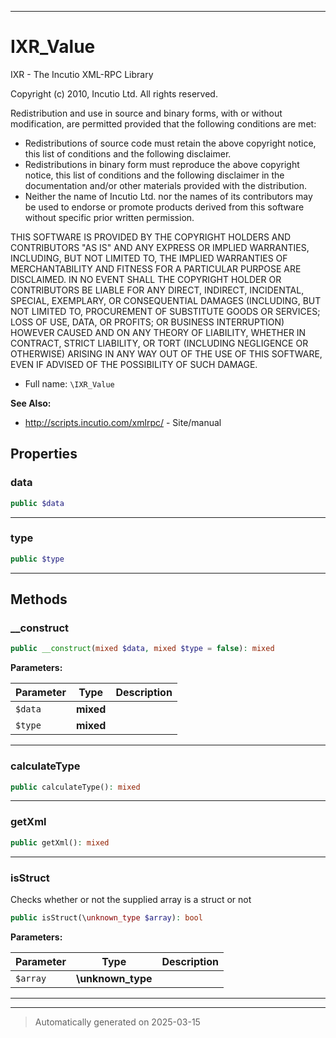 ***

# IXR_Value

IXR - The Incutio XML-RPC Library

Copyright (c) 2010, Incutio Ltd.
All rights reserved.

Redistribution and use in source and binary forms, with or without
modification, are permitted provided that the following conditions are met:

 - Redistributions of source code must retain the above copyright notice,
   this list of conditions and the following disclaimer.
 - Redistributions in binary form must reproduce the above copyright
   notice, this list of conditions and the following disclaimer in the
   documentation and/or other materials provided with the distribution.
 - Neither the name of Incutio Ltd. nor the names of its contributors
   may be used to endorse or promote products derived from this software
   without specific prior written permission.

THIS SOFTWARE IS PROVIDED BY THE COPYRIGHT HOLDERS AND CONTRIBUTORS "AS
IS" AND ANY EXPRESS OR IMPLIED WARRANTIES, INCLUDING, BUT NOT LIMITED TO,
THE IMPLIED WARRANTIES OF MERCHANTABILITY AND FITNESS FOR A PARTICULAR
PURPOSE ARE DISCLAIMED. IN NO EVENT SHALL THE COPYRIGHT HOLDER OR
CONTRIBUTORS BE LIABLE FOR ANY DIRECT, INDIRECT, INCIDENTAL, SPECIAL,
EXEMPLARY, OR CONSEQUENTIAL DAMAGES (INCLUDING, BUT NOT LIMITED TO,
PROCUREMENT OF SUBSTITUTE GOODS OR SERVICES; LOSS OF USE, DATA, OR
PROFITS; OR BUSINESS INTERRUPTION) HOWEVER CAUSED AND ON ANY THEORY
OF LIABILITY, WHETHER IN CONTRACT, STRICT LIABILITY, OR TORT
(INCLUDING NEGLIGENCE OR OTHERWISE) ARISING IN ANY WAY OUT OF THE
USE OF THIS SOFTWARE, EVEN IF ADVISED OF THE POSSIBILITY OF SUCH DAMAGE.

* Full name: `\IXR_Value`

**See Also:**

* http://scripts.incutio.com/xmlrpc/ - Site/manual



## Properties


### data



```php
public $data
```






***

### type



```php
public $type
```






***

## Methods


### __construct



```php
public __construct(mixed $data, mixed $type = false): mixed
```








**Parameters:**

| Parameter | Type | Description |
|-----------|------|-------------|
| `$data` | **mixed** |  |
| `$type` | **mixed** |  |





***

### calculateType



```php
public calculateType(): mixed
```












***

### getXml



```php
public getXml(): mixed
```












***

### isStruct

Checks whether or not the supplied array is a struct or not

```php
public isStruct(\unknown_type $array): bool
```








**Parameters:**

| Parameter | Type | Description |
|-----------|------|-------------|
| `$array` | **\unknown_type** |  |





***


***
> Automatically generated on 2025-03-15
